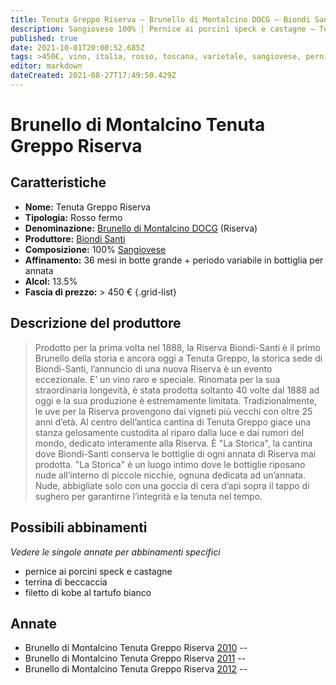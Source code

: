 ```yaml
---
title: Tenuta Greppo Riserva – Brunello di Montalcino DOCG – Biondi Santi – Toscana (IT) – >450€ – 5★
description: Sangiovese 100% | Pernice ai porcini speck e castagne – Terrina di beccaccia – Filetto di kobe al tartufo bianco
published: true
date: 2021-10-01T20:00:52.685Z
tags: >450€, vino, italia, rosso, toscana, varietale, sangiovese, pernice ai porcini speck e castagne, terrina di beccaccia, filetto di kobe al tartufo bianco, fermo, 5 stelle
editor: markdown
dateCreated: 2021-08-27T17:49:50.429Z
---
```


# Brunello di Montalcino Tenuta Greppo Riserva

## Caratteristiche
- **Nome:** Tenuta Greppo Riserva
- **Tipologia:** Rosso fermo
- **Denominazione:** [Brunello di Montalcino DOCG](/denominazioni/Italia/Toscana/DOCG/Brunello-di-Montalcino) (Riserva)
- **Produttore:** [Biondi Santi](/produttori/Italia/Toscana/Biondi-Santi) 
- **Composizione:** 100% [Sangiovese](/vitigni/Italia/bacca-nera/sangiovese)
- **Affinamento:** 36 mesi in botte grande + periodo variabile in bottiglia per annata
- **Alcol:** 13.5%
- **Fascia di prezzo:** > 450 € 
{.grid-list}

## Descrizione del produttore

> Prodotto per la prima volta nel 1888, la Riserva Biondi-Santi è il primo Brunello della storia e ancora oggi a Tenuta Greppo, la storica sede di Biondi-Santi, l’annuncio di una nuova Riserva è un evento eccezionale. E’ un vino raro e speciale. Rinomata per la sua straordinaria longevità, è stata prodotta soltanto 40 volte dal 1888 ad oggi e la sua produzione è estremamente limitata. Tradizionalmente, le uve per la Riserva provengono dai vigneti più vecchi con oltre 25 anni d’età. Al centro dell’antica cantina di Tenuta Greppo giace una stanza gelosamente custodita al riparo dalla luce e dai rumori del mondo, dedicato interamente alla Riserva.
È "La Storica", la cantina dove Biondi-Santi conserva le bottiglie di ogni annata di Riserva mai prodotta.
"La Storica" è un luogo intimo dove le bottiglie riposano nude all’interno di piccole nicchie, ognuna dedicata ad un’annata. Nude, abbigliate solo con una goccia di cera d’api sopra il tappo di sughero per garantirne l’integrità e la tenuta nel tempo.


## Possibili abbinamenti
*Vedere le singole annate per abbinamenti specifici*

- pernice ai porcini speck e castagne
- terrina di beccaccia
- filetto di kobe al tartufo bianco

## Annate
- Brunello di Montalcino Tenuta Greppo Riserva [2010](vini/Italia/Toscana/Biondi-Santi/Tenuta-Greppo-Riserva/2010) -- <span class="star-5"></span>
- Brunello di Montalcino Tenuta Greppo Riserva [2011](vini/Italia/Toscana/Biondi-Santi/Tenuta-Greppo-Riserva/2011) -- <span class="star-5"></span>
- Brunello di Montalcino Tenuta Greppo Riserva [2012](vini/Italia/Toscana/Biondi-Santi/Tenuta-Greppo-Riserva/2012) -- <span class="star-5"></span>
